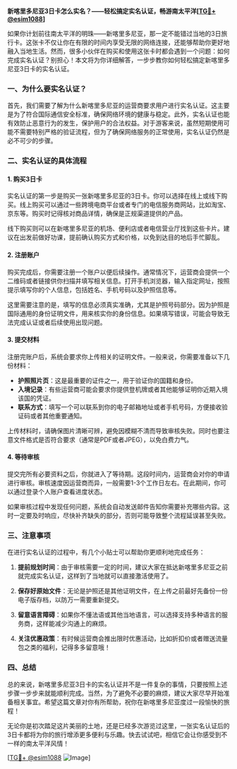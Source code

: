 **新喀里多尼亚3日卡怎么实名？——轻松搞定实名认证，畅游南太平洋[[TG💪+ @esim1088](https://t.me/s/esim1088)]**

如果你计划前往南太平洋的明珠——新喀里多尼亚，那一定不能错过当地的3日旅行卡。这张卡不仅让你在有限的时间内享受无限的网络连接，还能够帮助你更好地融入当地生活。然而，很多小伙伴在购买和使用这张卡时都会遇到一个问题：如何完成实名认证？别担心！本文将为你详细解答，一步步教你如何轻松搞定新喀里多尼亚3日卡的实名认证。

### 一、为什么要实名认证？

首先，我们需要了解为什么新喀里多尼亚的运营商要求用户进行实名认证。这主要是为了符合国际通信安全标准，确保网络环境的健康与稳定。此外，实名认证也能有效防止恶意行为的发生，保护用户的合法权益。对于游客来说，虽然短期使用可能不需要特别严格的验证流程，但为了确保网络服务的正常使用，实名认证仍然是必不可少的步骤。

### 二、实名认证的具体流程

#### 1. 购买3日卡
实名认证的第一步是购买一张新喀里多尼亚的3日卡。你可以选择在线上或线下购买。线上购买可以通过一些跨境电商平台或者专门的电信服务商网站，比如淘宝、京东等。购买时记得核对商品详情，确保是正规渠道提供的产品。

线下购买则可以在新喀里多尼亚的机场、便利店或者电信营业厅找到这些卡片。建议在出发前做好功课，提前确认购买方式和价格，以免到达目的地后手忙脚乱。

#### 2. 注册账户
购买完成后，你需要注册一个账户以便后续操作。通常情况下，运营商会提供一个二维码或者链接供你扫描并填写相关信息。打开手机浏览器，输入指定网址，按照提示填写你的个人信息，包括姓名、手机号码以及护照信息等。

这里需要注意的是，填写的信息必须真实准确，尤其是护照号码部分。因为护照是国际通用的身份证明文件，用来核实你的身份信息。如果填写错误，可能会导致无法完成认证或者后续使用出现问题。

#### 3. 提交材料
注册完账户后，系统会要求你上传相关的证明文件。一般来说，你需要准备以下几份材料：
- **护照照片页**：这是最重要的证件之一，用于验证你的国籍和身份。
- **入境记录**：有些运营商可能会要求你提供登机牌或者其他能够证明你近期入境该国的凭证。
- **联系方式**：填写一个可以联系到你的电子邮箱地址或者手机号码，方便接收验证码或者其他重要通知。

上传材料时，请确保图片清晰可辨，避免因模糊不清而导致审核失败。同时也要注意文件格式是否符合要求（通常是PDF或者JPEG），以免白费力气。

#### 4. 等待审核
提交完所有必要资料之后，你就进入了等待期。这段时间内，运营商会对你的申请进行审核。审核速度因运营商而异，一般需要1-3个工作日左右。在此期间，你可以通过登录个人账户查看进度状态。

如果审核过程中发现任何问题，系统会自动发送邮件告知你需要补充哪些内容。这时一定要及时响应，尽快补齐缺失的部分，否则可能导致整个流程延误甚至失败。

### 三、注意事项

在进行实名认证的过程中，有几个小贴士可以帮助你更顺利地完成任务：

1. **提前规划时间**：由于审核需要一定的时间，建议大家在抵达新喀里多尼亚之前就完成实名认证，这样到了当地就可以直接激活使用了。
   
2. **保存好原始文件**：无论是护照还是其他证明文件，在上传之前最好先备份一份电子版存档，以防万一需要重新提交。

3. **留意语言障碍**：如果你不懂法语或其他当地语言，可以选择支持多种语言的服务商，这样能减少沟通上的麻烦。

4. **关注优惠政策**：有时候运营商会推出限时优惠活动，比如折扣价或者赠送流量包之类的福利，记得多多留意哦！

### 四、总结

总的来说，新喀里多尼亚3日卡的实名认证并不是一件复杂的事情，只要按照上述步骤一步步来就能顺利完成。当然，为了避免不必要的麻烦，建议大家尽早开始准备相关事宜。希望这篇文章对你有所帮助，祝你在新喀里多尼亚度过一段愉快的旅程！

无论你是初次踏足这片美丽的土地，还是已经多次游览过这里，一张实名认证后的3日卡都将为你的旅行增添更多便利与乐趣。快去试试吧，相信它会让你感受到不一样的南太平洋风情！

[[TG💪+ @esim1088](https://t.me/s/esim1088) ![Image](https://i.postimg.cc/4NQfJmqS/Snipaste-2025-05-13-00-14-12.png)]
